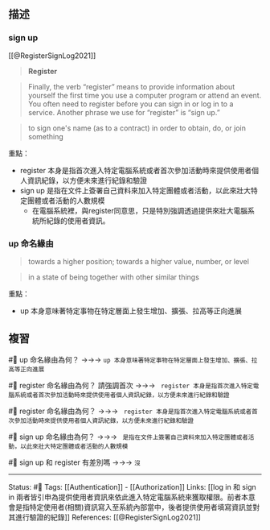 ## 描述


### sign up 

[[@RegisterSignLog2021]]
> **Register**

> Finally, the verb “register” means to provide information about yourself the first time you use a computer program or attend an event. You often need to register before you can sign in or log in to a service. Another phrase we use for “register” is “sign up.”


> to sign one's name (as to a contract) in order to obtain, do, or join something


重點：
- register 本身是指首次進入特定電腦系統或者首次參加活動時來提供使用者個人資訊紀錄，以方便未來進行紀錄和驗證
- sign up 是指在文件上簽署自己資料來加入特定團體或者活動，以此來壯大特定團體或者活動的人數規模
	- 在電腦系統裡，與register同意思，只是特別強調透過提供來壯大電腦系統所紀錄的使用者資訊。




### up 命名緣由

> towards a higher position; towards a higher value, number, or level

> in a state of being together with other similar things

重點：
- up 本身意味著特定事物在特定層面上發生增加、擴張、拉高等正向進展

## 複習


#🧠 up 命名緣由為何？ ->->-> `up 本身意味著特定事物在特定層面上發生增加、擴張、拉高等正向進展`
<!--SR:!2023-04-05,9,250-->

#🧠 register 命名緣由為何？ 請強調首次 ->->-> ` register 本身是指首次進入特定電腦系統或者首次參加活動時來提供使用者個人資訊紀錄，以方便未來進行紀錄和驗證`
<!--SR:!2023-04-04,6,230-->

#🧠 register 命名緣由為何？ ->->-> ` register 本身是指首次進入特定電腦系統或者首次參加活動時來提供使用者個人資訊紀錄，以方便未來進行紀錄和驗證`
<!--SR:!2023-03-28,1,228-->

#🧠 sign up 命名緣由為何？ ->->-> ` 是指在文件上簽署自己資料來加入特定團體或者活動，以此來壯大特定團體或者活動的人數規模`
<!--SR:!2023-04-06,10,250-->

#🧠 sign up 和 register 有差別嗎 ->->-> `沒`
<!--SR:!2023-04-06,10,250-->



---
Status: #🌱 
Tags:
[[Authentication]] - [[Authorization]]
Links:
[[log in 和 sign in 兩者皆引申為提供使用者資訊來依此進入特定電腦系統來獲取權限。前者本意會是指特定使用者(相關)資訊寫入至系統內部當中，後者提供使用者填寫資訊並對其進行驗證的紀錄]]
References:
[[@RegisterSignLog2021]]
